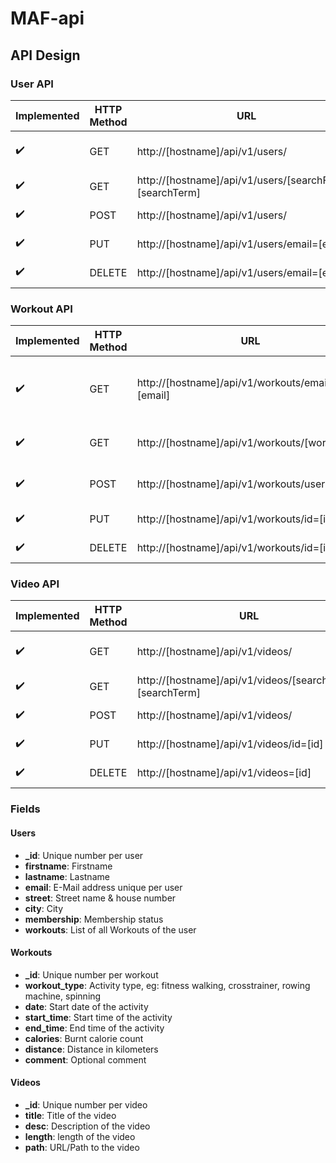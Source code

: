 # MAF-api

## API Design
### User API
| Implemented | HTTP Method | URL | Action |
| ------------- | ------------- | ------------- | ------------- |
| :heavy_check_mark: | GET | http://[hostname]/api/v1/users/ | Retrieve list of users |
| :heavy_check_mark: | GET | http://[hostname]/api/v1/users/[searchField]=[searchTerm] | Retrieve a user |
| :heavy_check_mark: | POST | http://[hostname]/api/v1/users/ | Create a user |
| :heavy_check_mark: | PUT | http://[hostname]/api/v1/users/email=[email] | Update a User |
| :heavy_check_mark: | DELETE | http://[hostname]/api/v1/users/email=[email] | Delete a user |

### Workout API
| Implemented | HTTP Method | URL | Action |
| ------------- | ------------- | ------------- | ------------- |
| :heavy_check_mark: | GET | http://[hostname]/api/v1/workouts/email=[email] | Retrieve a list of workouts from a user |
| :heavy_check_mark: | GET | http://[hostname]/api/v1/workouts/[workout_id] | Retrieve a workout |
| :heavy_check_mark: | POST | http://[hostname]/api/v1/workouts/user=[id] | Create a workout for user |
| :heavy_check_mark: | PUT | http://[hostname]/api/v1/workouts/id=[id] | Update a Workout |
| :heavy_check_mark: | DELETE | http://[hostname]/api/v1/workouts/id=[id] | Delete a workout |

### Video API
| Implemented | HTTP Method | URL | Action |
| ------------- | ------------- | ------------- | ------------- |
| :heavy_check_mark: | GET | http://[hostname]/api/v1/videos/ | Retrieve list of videos |
| :heavy_check_mark: | GET | http://[hostname]/api/v1/videos/[searchField]=[searchTerm] | Retrieve a video |
| :heavy_check_mark: | POST | http://[hostname]/api/v1/videos/ | Create a video |
| :heavy_check_mark: | PUT | http://[hostname]/api/v1/videos/id=[id] | Update a Video |
| :heavy_check_mark: | DELETE | http://[hostname]/api/v1/videos=[id] | Delete a video |

### Fields
#### Users
* **_id**: Unique number per user
* **firstname**: Firstname
* **lastname**: Lastname
* **email**: E-Mail address unique per user
* **street**: Street name & house number
* **city**: City
* **membership**: Membership status
* **workouts**: List of all Workouts of the user

#### Workouts
* **_id**: Unique number per workout
* **workout_type**: Activity type, eg: fitness walking, crosstrainer, rowing machine, spinning
* **date**: Start date of the activity
* **start_time**: Start time of the activity
* **end_time**: End time of the activity
* **calories**: Burnt calorie count
* **distance**: Distance in kilometers
* **comment**: Optional comment

#### Videos
* **_id**: Unique number per video
* **title**: Title of the video
* **desc**: Description of the video
* **length**: length of the video
* **path**: URL/Path to the video
